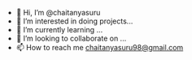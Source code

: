 - 👋 Hi, I’m @chaitanyasuru
- 👀 I’m interested in doing projects...
- 🌱 I’m currently learning ...
- 💞️ I’m looking to collaborate on ...
- 📫 How to reach me chaitanyasuru98@gmail.com

<!---
chaitanyasuru/chaitanyasuru is a ✨ special ✨ repository because its `README.md` (this file) appears on your GitHub profile.
You can click the Preview link to take a look at your changes.
--->
